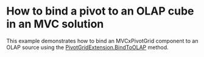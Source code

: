 # How to bind a pivot to an OLAP cube in an MVC solution


<p>This example demonstrates how to bind an MVCxPivotGrid component to an OLAP source using the <a href="https://documentation.devexpress.com/#AspNet/DevExpressWebMvcPivotGridExtension_BindToOLAPtopic">PivotGridExtension.BindToOLAP</a> method. </p>

<br/>


